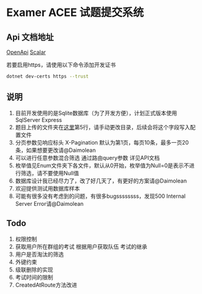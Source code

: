 # Examer ACEE 试题提交系统

## Api 文档地址
[OpenApi](https://localhost:7048/openapi/Examer.json)
[Scalar](https://localhost:7048/scalar/Examer.json)

若要启用https，请使用以下命令添加开发证书
```bash
dotnet dev-certs https --trust
```

## 说明
1. 目前开发使用的是Sqlite数据库（为了开发方便），计划正式版本使用SqlServer Express
2. 题目上传的文件夹在[这里](Services/ProblemRepository.cs)第5行，请手动更改目录，后续会将这个字段写入配置文件
3. 分页参数见响应标头 X-Pagination 默认为第1页，每页10条，最多一页20条，如果想要更改请@Daimolean
4. 可以进行任意参数混合筛选 通过路由query参数 详见API文档
5. 枚举值见Enum文件夹下各文件，默认从0开始，枚举值为Null=0是表示不进行筛选，请不要使用Null值
6. 数据库设计我已经尽力了，改了好几天了，有更好的方案请@Daimolean
7. 欢迎提供测试用数据库样本
8. 可能有很多没有考虑到的问题，有很多bugssssssss，发现500 Internal Server Error请@Daimolean

## Todo
1. 权限控制
2. 获取用户所在群组的考试 根据用户获取队伍 考试的继承
3. 用户是否淘汰的筛选
4. 外键约束
5. 级联删除的实现
6. 考试时间的限制
7. CreatedAtRoute方法改进
